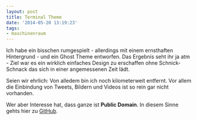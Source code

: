 ```yaml
---
layout: post
title: Terminal Theme
date: '2014-05-20 13:19:23'
tags:
- maschinenraum
---
```


Ich habe ein bisschen rumgespielt - allerdings mit einem ernsthaften Hintergrund - und ein Ghost Theme entworfen. Das Ergebnis seht ihr ja atm - Ziel war es ein wirklich einfaches Design zu erschaffen ohne Schnick-Schnack das sich in einer angemessenen Zeit lädt.

Seien wir ehrlich: Von alledem bin ich noch kilometerweit entfernt. Vor allem die Einbindung von Tweets, Bildern und Videos ist so rein gar nicht vorhanden.

Wer aber Interesse hat, dass ganze ist **Public Domain**. In diesem Sinne gehts hier zu [GitHub](https://github.com/gummipunkt/gummipunkt).